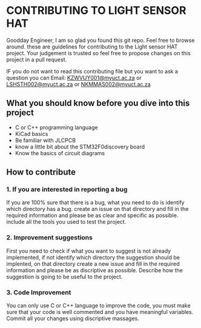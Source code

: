 # CONTRIBUTING TO LIGHT SENSOR HAT

Goodday Engineer, I am so glad you found this git repo. Feel free to browse around. these are guidelines for contributing to the Light sensor HAT project. Your judgement is trusted so feel free to propose changes on this project in a pull request.

IF you do not want to read this contributing file but you want to ask a question you can Email: KZWVUY001@myuct.ac.za or LSHSTH002@myuct.ac.za or NKMMAS002@myuct.ac.za

## What you should know before you dive into this project

* C or C++ programming language
* KiCad basics
* Be familiar with JLCPCB
* know a little bit about the STM32F0discovery board
* Know the basics of circuit diagrams

## How to contribute

### 1. If you are interested in reporting a bug

If you are 100% sure that there is a bug, what you need to do is identify which directory has a bug.
create an issue on that directory and fill in the required information and please be as clear and specific as possible. include all the tools you used to test the project.

### 2. Improvement suggestions

First you need to check if what you want to suggest is not already implemented, if not identify which directory the suggestion should be implented, on that directory create a new issue and fill in the required information and please be as discriptive as possible. Describe how the suggestion is going to be useful to the project. 

### 3. Code Improvement

You can only use C or C++ language to improve the code, you must make sure that your code is well commented and you have meaningful variables. Commit all your changes using discriptive massages.
